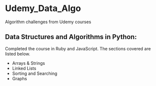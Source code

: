 # Udemy_Data_Algo
Algorithm challenges from Udemy courses

## Data Structures and Algorithms in Python:

Completed the course in Ruby and JavaScript. The sections covered are listed below.

- Arrays & Strings
- Linked Lists
- Sorting and Searching
- Graphs

